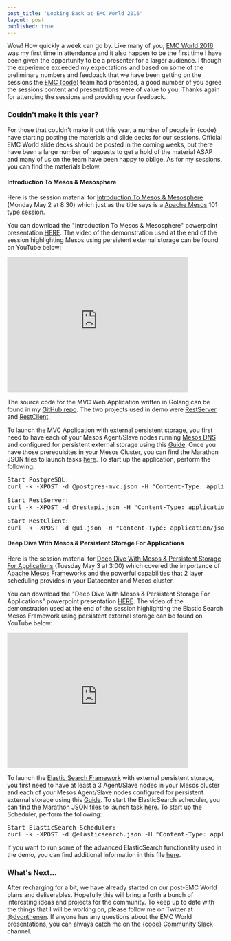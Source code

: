 ```yaml
---
post_title: 'Looking Back at EMC World 2016'
layout: post
published: true
---
```

Wow! How quickly a week can go by. Like many of you, [EMC World 2016](http://www.emcworld.com/index.htm) was my first time in attendance and it also happen to be the first time I have been given the opportunity to be a presenter for a larger audience. I though the experience exceeded my expectations and based on some of the preliminary numbers and feedback that we have been getting on the sessions the [EMC {code}](http://emccode.com/) team had presented, a good number of you agree the sessions content and presentations were of value to you. Thanks again for attending the sessions and providing your feedback.

### Couldn't make it this year?

For those that couldn't make it out this year, a number of people in {code} have starting posting the materials and slide decks for our sessions. Official EMC World slide decks should be posted in the coming weeks, but there have been a large number of requests to get a hold of the material ASAP and many of us on the team have been happy to oblige. As for my sessions, you can find the materials below.

#### Introduction To Mesos & Mesosphere

Here is the session material for [Introduction To Mesos & Mesosphere](https://www.emcworldonline.com/2016/connect/sessionDetail.ww?SESSION_ID=2714) (Monday May 2 at 8:30) which just as the title says is a [Apache Mesos](http://mesos.apache.org/) 101 type session.

You can download the "Introduction To Mesos & Mesosphere" powerpoint presentation [HERE](https://github.com/dvonthenen/proposals/raw/master/2016_EMCW/code.08%20Introduction%20to%20Mesos%20and%20Mesosphere.pptx). The video of the demonstration used at the end of the session highlighting Mesos using persistent external storage can be found on YouTube below:

<iframe width="420" height="315" src="https://www.youtube.com/embed/W353f2YVK9Y" frameborder="0" allowfullscreen></iframe>

The source code for the MVC Web Application written in Golang can be found in my [GitHub repo](https://github.com/dvonthenen/goprojects). The two projects used in demo were [RestServer](https://github.com/dvonthenen/goprojects/tree/master/src/restserver) and [RestClient](https://github.com/dvonthenen/goprojects/tree/master/src/restclient).

To launch the MVC Application with external persistent storage, you first need to have each of your Mesos Agent/Slave nodes running [Mesos DNS](http://mesosphere.github.io/mesos-dns/) and  configured for persistent external storage using this [Guide](http://dvonthenen.com/2016/03/08/mesos-module-dvdi-installation-walkthrough/). Once you have those prerequisites in your Mesos Cluster, you can find the Marathon JSON files to launch tasks [here](https://github.com/dvonthenen/junkyard/tree/master/mesos/EMCW2016). To start up the application, perform the following:

<pre>
Start PostgreSQL:
curl -k -XPOST -d @postgres-mvc.json -H "Content-Type: application/json" YourMarathonIP:8080/v2/apps

Start RestServer:
curl -k -XPOST -d @restapi.json -H "Content-Type: application/json" YourMarathonIP:8080/v2/apps

Start RestClient:
curl -k -XPOST -d @ui.json -H "Content-Type: application/json" YourMarathonIP:8080/v2/apps
</pre>

#### Deep Dive With Mesos & Persistent Storage For Applications

Here is the session material for [Deep Dive With Mesos & Persistent Storage For Applications](https://www.emcworldonline.com/2016/connect/sessionDetail.ww?SESSION_ID=2720) (Tuesday May 3 at 3:00) which covered the importance of [Apache Mesos Frameworks](http://mesos.apache.org/documentation/latest/frameworks/) and the powerful capabilities that 2 layer scheduling provides in your Datacenter and Mesos cluster.

You can download the "Deep Dive With Mesos & Persistent Storage For Applications" powerpoint presentation [HERE](https://github.com/dvonthenen/proposals/raw/master/2016_EMCW/code.14%20Deep%20Dive%20with%20Mesos%20and%20Persistent%20Storage%20for%20Applications.pptx). The video of the demonstration used at the end of the session highlighting the Elastic Search Mesos Framework using persistent external storage can be found on YouTube below:

<iframe width="420" height="315" src="https://www.youtube.com/embed/UewRlc0ZWZ8" frameborder="0" allowfullscreen></iframe>

To launch the [Elastic Search Framework](https://github.com/mesos/elasticsearch) with external persistent storage, you first need to have at least a 3 Agent/Slave nodes in your Mesos cluster and each of your Mesos Agent/Slave nodes configured for persistent external storage using this [Guide](http://dvonthenen.com/2016/03/08/mesos-module-dvdi-installation-walkthrough/). To start the ElasticSearch scheduler, you can find the Marathon JSON files to launch task [here](https://github.com/dvonthenen/junkyard/tree/master/mesos/EMCW2016). To start up the Scheduler, perform the following:

<pre>
Start ElasticSearch Scheduler:
curl -k -XPOST -d @elasticsearch.json -H "Content-Type: application/json" YourMarathonIP:8080/v2/apps
</pre>

If you want to run some of the advanced ElasticSearch functionality used in the demo, you can find additional information in this file [here](https://github.com/dvonthenen/junkyard/blob/master/mesos/EMCW2016/start.txt).

### What's Next...

After recharging for a bit, we have already started on our post-EMC World plans and deliverables. Hopefully this will bring a forth a bunch of interesting ideas and projects for the community. To keep up to date with the things that I will be working on, please follow me on Twitter at [@dvonthenen](https://twitter.com/dvonthenen). If anyone has any questions about the EMC World presentations, you can always catch me on the [{code} Community Slack](https://codecommunity.slack.com/) channel.
